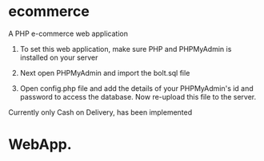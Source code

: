ecommerce
=========

A PHP e-commerce web application

1. To set this web application, make sure PHP and PHPMyAdmin is installed on your server





2. Next open PHPMyAdmin and import the bolt.sql file



3. Open config.php file and add the details of your PHPMyAdmin's id and password to access the database. Now re-upload this file to the server.




Currently only Cash on Delivery, has been implemented
# WebApp.
